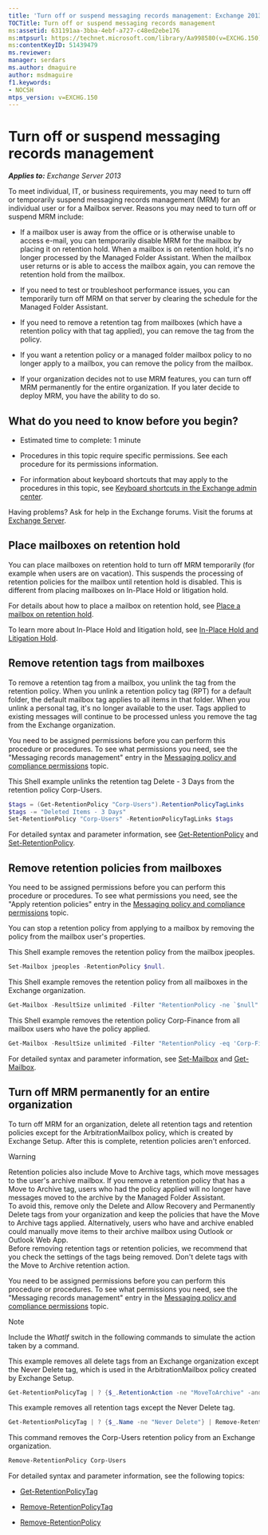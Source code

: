 ```yaml
---
title: 'Turn off or suspend messaging records management: Exchange 2013 Help'
TOCTitle: Turn off or suspend messaging records management
ms:assetid: 631191aa-3bba-4ebf-a727-c48ed2ebe176
ms:mtpsurl: https://technet.microsoft.com/library/Aa998580(v=EXCHG.150)
ms:contentKeyID: 51439479
ms.reviewer: 
manager: serdars
ms.author: dmaguire
author: msdmaguire
f1.keywords:
- NOCSH
mtps_version: v=EXCHG.150
---
```


# Turn off or suspend messaging records management

_**Applies to:** Exchange Server 2013_

To meet individual, IT, or business requirements, you may need to turn off or temporarily suspend messaging records management (MRM) for an individual user or for a Mailbox server. Reasons you may need to turn off or suspend MRM include:

- If a mailbox user is away from the office or is otherwise unable to access e-mail, you can temporarily disable MRM for the mailbox by placing it on retention hold. When a mailbox is on retention hold, it's no longer processed by the Managed Folder Assistant. When the mailbox user returns or is able to access the mailbox again, you can remove the retention hold from the mailbox.

- If you need to test or troubleshoot performance issues, you can temporarily turn off MRM on that server by clearing the schedule for the Managed Folder Assistant.

- If you need to remove a retention tag from mailboxes (which have a retention policy with that tag applied), you can remove the tag from the policy.

- If you want a retention policy or a managed folder mailbox policy to no longer apply to a mailbox, you can remove the policy from the mailbox.

- If your organization decides not to use MRM features, you can turn off MRM permanently for the entire organization. If you later decide to deploy MRM, you have the ability to do so.

## What do you need to know before you begin?

- Estimated time to complete: 1 minute

- Procedures in this topic require specific permissions. See each procedure for its permissions information.

- For information about keyboard shortcuts that may apply to the procedures in this topic, see [Keyboard shortcuts in the Exchange admin center](keyboard-shortcuts-in-the-exchange-admin-center-2013-help.md).

Having problems? Ask for help in the Exchange forums. Visit the forums at [Exchange Server](https://go.microsoft.com/fwlink/p/?linkid=60612).

## Place mailboxes on retention hold

You can place mailboxes on retention hold to turn off MRM temporarily (for example when users are on vacation). This suspends the processing of retention policies for the mailbox until retention hold is disabled. This is different from placing mailboxes on In-Place Hold or litigation hold.

For details about how to place a mailbox on retention hold, see [Place a mailbox on retention hold](https://docs.microsoft.com/exchange/security-and-compliance/messaging-records-management/mailbox-retention-hold).

To learn more about In-Place Hold and litigation hold, see [In-Place Hold and Litigation Hold](https://docs.microsoft.com/exchange/security-and-compliance/in-place-and-litigation-holds).

## Remove retention tags from mailboxes

To remove a retention tag from a mailbox, you unlink the tag from the retention policy. When you unlink a retention policy tag (RPT) for a default folder, the default mailbox tag applies to all items in that folder. When you unlink a personal tag, it's no longer available to the user. Tags applied to existing messages will continue to be processed unless you remove the tag from the Exchange organization.

You need to be assigned permissions before you can perform this procedure or procedures. To see what permissions you need, see the "Messaging records management" entry in the [Messaging policy and compliance permissions](messaging-policy-and-compliance-permissions-exchange-2013-help.md) topic.

This Shell example unlinks the retention tag Delete - 3 Days from the retention policy Corp-Users.

```powershell
$tags = (Get-RetentionPolicy "Corp-Users").RetentionPolicyTagLinks
$tags -= "Deleted Items - 3 Days"
Set-RetentionPolicy "Corp-Users" -RetentionPolicyTagLinks $tags
```

For detailed syntax and parameter information, see [Get-RetentionPolicy](https://docs.microsoft.com/powershell/module/exchange/Get-RetentionPolicy) and [Set-RetentionPolicy](https://docs.microsoft.com/powershell/module/exchange/Set-RetentionPolicy).

## Remove retention policies from mailboxes

You need to be assigned permissions before you can perform this procedure or procedures. To see what permissions you need, see the "Apply retention policies" entry in the [Messaging policy and compliance permissions](messaging-policy-and-compliance-permissions-exchange-2013-help.md) topic.

You can stop a retention policy from applying to a mailbox by removing the policy from the mailbox user's properties.

This Shell example removes the retention policy from the mailbox jpeoples.

```powershell
Set-Mailbox jpeoples -RetentionPolicy $null.
```

This Shell example removes the retention policy from all mailboxes in the Exchange organization.

```powershell
Get-Mailbox -ResultSize unlimited -Filter "RetentionPolicy -ne `$null" | Set-Mailbox -RetentionPolicy $null
```

This Shell example removes the retention policy Corp-Finance from all mailbox users who have the policy applied.

```powershell
Get-Mailbox -ResultSize unlimited -Filter "RetentionPolicy -eq 'Corp-Finance'" | Set-Mailbox -RetentionPolicy $null
```

For detailed syntax and parameter information, see [Set-Mailbox](https://docs.microsoft.com/powershell/module/exchange/Set-Mailbox) and [Get-Mailbox](https://docs.microsoft.com/powershell/module/exchange/Get-Mailbox).

## Turn off MRM permanently for an entire organization

To turn off MRM for an organization, delete all retention tags and retention policies except for the ArbitrationMailbox policy, which is created by Exchange Setup. After this is complete, retention policies aren't enforced.

> [!WARNING]
> Retention policies also include Move to Archive tags, which move messages to the user's archive mailbox. If you remove a retention policy that has a Move to Archive tag, users who had the policy applied will no longer have messages moved to the archive by the Managed Folder Assistant.<BR>To avoid this, remove only the Delete and Allow Recovery and Permanently Delete tags from your organization and keep the policies that have the Move to Archive tags applied. Alternatively, users who have and archive enabled could manually move items to their archive mailbox using Outlook or Outlook Web App.<BR>Before removing retention tags or retention policies, we recommend that you check the settings of the tags being removed. Don't delete tags with the Move to Archive retention action.

You need to be assigned permissions before you can perform this procedure or procedures. To see what permissions you need, see the "Messaging records management" entry in the [Messaging policy and compliance permissions](messaging-policy-and-compliance-permissions-exchange-2013-help.md) topic.

> [!NOTE]
> Include the <EM>WhatIf</EM> switch in the following commands to simulate the action taken by a command.

This example removes all delete tags from an Exchange organization except the Never Delete tag, which is used in the ArbitrationMailbox policy created by Exchange Setup.

```powershell
Get-RetentionPolicyTag | ? {$_.RetentionAction -ne "MoveToArchive" -and $_.Name -ne "Never Delete"} | Remove-RetentionPolicyTag
```

This example removes all retention tags except the Never Delete tag.

```powershell
Get-RetentionPolicyTag | ? {$_.Name -ne "Never Delete"} | Remove-RetentionPolicyTag
```

This command removes the Corp-Users retention policy from an Exchange organization.

```powershell
Remove-RetentionPolicy Corp-Users
```

For detailed syntax and parameter information, see the following topics:

- [Get-RetentionPolicyTag](https://docs.microsoft.com/powershell/module/exchange/Get-RetentionPolicyTag)

- [Remove-RetentionPolicyTag](https://docs.microsoft.com/powershell/module/exchange/Remove-RetentionPolicyTag)

- [Remove-RetentionPolicy](https://docs.microsoft.com/powershell/module/exchange/Remove-RetentionPolicy)
